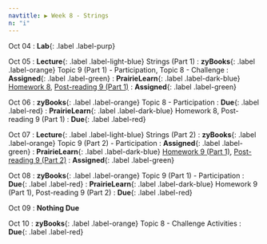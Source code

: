 ```yaml
---
navtitle: ▶ Week 8 - Strings
n: "i"
---
```


Oct 04
: **Lab**{: .label .label-purp} [](#)

Oct 05
: **Lecture**{: .label .label-light-blue} Strings (Part 1)
: **zyBooks**{: .label .label-orange} Topic 9 (Part 1) - Participation, Topic 8 - Challenge
    : **Assigned**{: .label .label-green}
: **PrairieLearn**{: .label .label-dark-blue} [Homework 8](https://www.prairielearn.org/pl/course_instance/128740/assessment/2312040), [Post-reading 9 (Part 1)](#)
    : **Assigned**{: .label .label-green}


Oct 06
: **zyBooks**{: .label .label-orange} Topic 8 - Participation
    : **Due**{: .label .label-red}
: **PrairieLearn**{: .label .label-dark-blue} Homework 8, Post-reading 9 (Part 1)
    : **Due**{: .label .label-red}


Oct 07
: **Lecture**{: .label .label-light-blue} Strings (Part 2)
: **zyBooks**{: .label .label-orange} Topic 9 (Part 2) - Participation
    : **Assigned**{: .label .label-green}
: **PrairieLearn**{: .label .label-dark-blue} [Homework 9 (Part 1)](https://www.prairielearn.org/pl/course_instance/128740/assessment/2312041), [Post-reading 9 (Part 2)](#)
    : **Assigned**{: .label .label-green}

Oct 08
: **zyBooks**{: .label .label-orange} Topic 9 (Part 1) - Participation
    : **Due**{: .label .label-red}
: **PrairieLearn**{: .label .label-dark-blue} Homework 9 (Part 1), Post-reading 9 (Part 2)
    : **Due**{: .label .label-red}

Oct 09
: **Nothing Due**

Oct 10
: **zyBooks**{: .label .label-orange} Topic 8 - Challenge Activities
    : **Due**{: .label .label-red}

